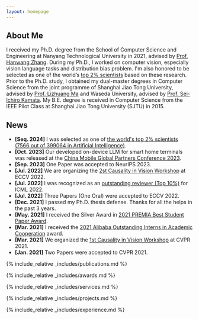 ```yaml
---
layout: homepage
---
```


## About Me
I received my Ph.D. degree from the School of Computer Science and Engineering at Nanyang Technological University in 2021, advised by [Prof. Hanwang Zhang](https://personal.ntu.edu.sg/hanwangzhang/). During my Ph.D., I worked on computer vision, especially vision language tasks and distribution bias problem. I'm also honored to be selected as one of the world’s [top 2% scientists](https://topresearcherslist.com/Home/Search?AuthFull=tang%2C+kaihua) based on these research. Prior to the Ph.D. study, I obtained my dual-master degrees in Computer Science from the joint programme of Shanghai Jiao Tong University, advised by [Prof. Lizhuang Ma](https://www.cs.sjtu.edu.cn/en/PeopleDetail.aspx?id=154) and Waseda University, advised by [Prof. Sei-Ichiro Kamata](https://www.waseda.jp/fsci/gips/other-en/2015/09/08/2167/).  My B.E. degree is received in Computer Science from the IEEE Pilot Class at Shanghai Jiao Tong University (SJTU) in 2015.

## News
- **[Seq. 2024]** I was selected as one of [the world's top 2% scientists (7566 out of 399064 in Artificial Intelligence)](https://topresearcherslist.com/Home/Search?AuthFull=tang%2C+kaihua).
- **[Oct. 2023]** Our developed on-device LLM for smart home terminals was released at the [China Mobile Global Partners Conference 2023](https://www.10086.cn/aboutus/news/groupnews/index_detail_47413.html).
- **[Sep. 2023]** One Paper was accepted to NeurIPS 2023.
- **[Jul. 2022]** We are organizing the <a href="http://www.causalityinvision.com" target="_blank">2st Causality in Vision Workshop</a> at ECCV 2022.
- **[Jul. 2022]** I was recognized as an <a href="https://icml.cc/Conferences/2022/Reviewers" target="_blank">outstanding reviewer (Top 10%)</a> for ICML 2022.
- **[Jul. 2022]** Three Papers (One Oral) were accepted to ECCV 2022.
- **[Dec. 2021]** I passed my Ph.D. thesis defense. Thanks for all the helps in the past 3 years.
- **[May. 2021]** I received the Silver Award in <a href="http://www.premiasg.org/for-members/premia-best-student-paper-awards/premia-best-student-paper-awards-2021/" target="_blank">2021 PREMIA Best Student Paper Award</a>.
- **[Mar. 2021]** I received the <a href="https://azft.alibaba.com/newspage/?id=170" target="_blank">2021 Alibaba Outstanding Interns in Academic Cooperation</a> award.
- **[Mar. 2021]** We organized the <a href="http://www.causalityinvision.com/civ2021.html" target="_blank">1st Causality in Vision Workshop</a> at CVPR 2021.
- **[Jan. 2021]** Two Papers were accepted to CVPR 2021.

{% include_relative _includes/publications.md %}

{% include_relative _includes/awards.md %}

{% include_relative _includes/services.md %}

{% include_relative _includes/projects.md %}

{% include_relative _includes/experience.md %}

